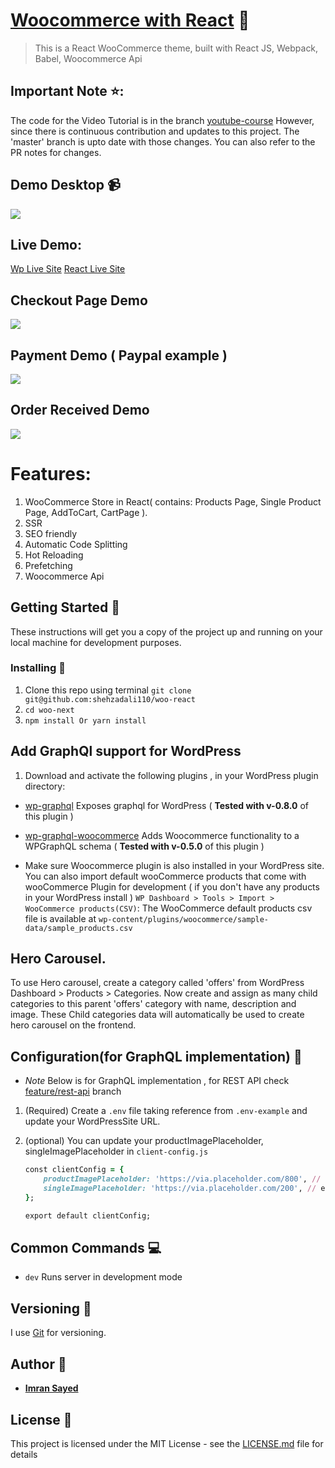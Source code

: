 # [Woocommerce with React](https://github.com/shehzadali110/woo-react) :rocket:

> This is a React WooCommerce theme, built with React JS, Webpack, Babel, Woocommerce Api

## Important Note ⭐:
The code for the Video Tutorial is in the branch [youtube-course](https://github.com/imranhsayed/woo-next/tree/youtube-course)
However, since there is continuous contribution and updates to this project. The 'master'
branch is upto date with those changes. You can also refer to the PR notes for changes.

## Demo Desktop :video_camera:

![](demos/home-demo.gif)

## Live Demo:

[Wp Live Site](http://sainstore.move.pk/)
[React Live Site](http://almovie.move.pk/)

## Checkout Page Demo
![](demos/Checkout-page.gif)

## Payment Demo ( Paypal example )
![](demos/paypal-payment-demo.gif)

## Order Received Demo
![](demos/order-received-demo.gif)

# Features:

1. WooCommerce Store in React( contains: Products Page, Single Product Page, AddToCart, CartPage ).
2. SSR
3. SEO friendly
4. Automatic Code Splitting
5. Hot Reloading
6. Prefetching
8. Woocommerce Api

## Getting Started :rocket:

These instructions will get you a copy of the project up and running on your local machine for development purposes.

### Installing :wrench:

1. Clone this repo using terminal `git clone git@github.com:shehzadali110/woo-react`
2. `cd woo-next`
3. `npm install Or yarn install`

## Add GraphQl support for WordPress

1. Download and activate the following plugins , in your WordPress plugin directory:

* [wp-graphql](https://github.com/imranhsayed/woo-next/tree/master/wordpress/plugins) Exposes graphql for WordPress ( **Tested with v-0.8.0** of this plugin )
* [wp-graphql-woocommerce](https://github.com/imranhsayed/woo-next/tree/master/wordpress/plugins) Adds Woocommerce functionality to a WPGraphQL schema ( **Tested with v-0.5.0** of this plugin )

* Make sure Woocommerce plugin is also installed in your WordPress site. You can also import default wooCommerce products that come with wooCommerce Plugin for development ( if you don't have any products in your WordPress install ) `WP Dashboard > Tools > Import > WooCommerce products(CSV)`: The WooCommerce default products csv file is available at `wp-content/plugins/woocommerce/sample-data/sample_products.csv`

## Hero Carousel.
To use Hero carousel, create a category called 'offers' from WordPress Dashboard > Products > Categories.
Now create and assign as many child categories to this parent 'offers' category with name, description and image.
These Child categories data will automatically be used to create hero carousel on the frontend. 


## Configuration(for GraphQL implementation) :wrench:

* _Note_ Below is for GraphQL implementation , for REST API check [feature/rest-api](https://github.com/imranhsayed/woo-next/tree/feature/rest-api) branch

1. (Required) Create a `.env` file taking reference from `.env-example` and  update your WordPressSite URL.
2. (optional) You can update your productImagePlaceholder, singleImagePlaceholder in `client-config.js`
   
   ```ruby
   const clientConfig = {
       productImagePlaceholder: 'https://via.placeholder.com/800', // e.g https://via.placeholder.com/434 - Placeholder image URL for index page
       singleImagePlaceholder: 'https://via.placeholder.com/200', // e.g https://via.placeholder.com/200 - Placeholder image URL for individual product page
   };
   
   export default clientConfig;
   ```

## Common Commands :computer:

* `dev` Runs server in development mode

## Versioning :bookmark_tabs:

I use [Git](https://github.com/) for versioning. 

## Author :bust_in_silhouette:

* **[Imran Sayed](https://twitter.com/imranhsayed)**

## License :page_with_curl:

This project is licensed under the MIT License - see the [LICENSE.md](LICENSE.md) file for details
